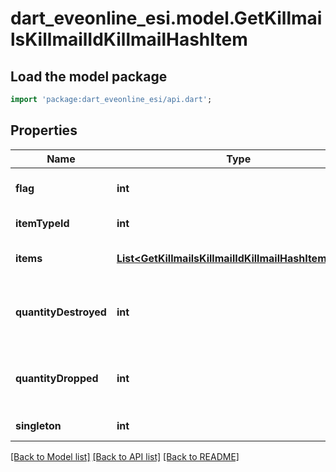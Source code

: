 # dart_eveonline_esi.model.GetKillmailsKillmailIdKillmailHashItem

## Load the model package
```dart
import 'package:dart_eveonline_esi/api.dart';
```

## Properties
Name | Type | Description | Notes
------------ | ------------- | ------------- | -------------
**flag** | **int** | Flag for the location of the item  | [default to null]
**itemTypeId** | **int** | item_type_id integer | [default to null]
**items** | [**List&lt;GetKillmailsKillmailIdKillmailHashItemsItem&gt;**](GetKillmailsKillmailIdKillmailHashItemsItem.md) | items array | [optional] [default to []]
**quantityDestroyed** | **int** | How many of the item were destroyed if any  | [optional] [default to null]
**quantityDropped** | **int** | How many of the item were dropped if any  | [optional] [default to null]
**singleton** | **int** | singleton integer | [default to null]

[[Back to Model list]](../README.md#documentation-for-models) [[Back to API list]](../README.md#documentation-for-api-endpoints) [[Back to README]](../README.md)


